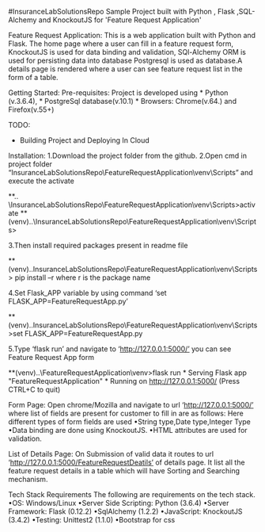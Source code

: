 #InsuranceLabSolutionsRepo
Sample Project built with Python , Flask ,SQL-Alchemy and KnockoutJS for 'Feature Request Application'

Feature Request Application:
This is a web application built with Python and Flask.
The home page where a user can fill in a feature request form, KnockoutJS is used for data binding and validation,
SQl-Alchemy ORM is used for persisting data into database Postgresql is used as database.A details page is rendered where a user can see feature 
request list in the form of a table.

Getting Started:
Pre-requisites: Project is developed using
	* Python (v.3.6.4), 
	* PostgreSql database(v.10.1)
	* Browsers: Chrome(v.64.) and Firefox(v.55+)
	

TODO:
* Building Project and Deploying In Cloud

Installation:
1.Download the project folder from the github.
2.Open cmd in project folder “InsuranceLabSolutionsRepo\FeatureRequestApplication\venv\Scripts” and execute the activate

**.. \InsuranceLabSolutionsRepo\FeatureRequestApplication\venv\Scripts>activate
**(venv)..\InsuranceLabSolutionsRepo\FeatureRequestApplication\venv\Scripts>
	
3.Then install required packages present in readme file 

**(venv)..InsuranceLabSolutionsRepo\FeatureRequestApplication\venv\Scripts> pip install –r where r is the package name

4.Set Flask_APP variable by using command ‘set FLASK_APP=FeatureRequestApp.py’

**(venv)..InsuranceLabSolutionsRepo\FeatureRequestApplication\venv\Scripts>set FLASK_APP=FeatureRequestApp.py
    
5.Type ‘flask run’ and navigate to ‘http://127.0.0.1:5000/’ you can see Feature Request App form

**(venv)..\FeatureRequestApplication\venv>flask run
						* Serving Flask app "FeatureRequestApplication"
						* Running on http://127.0.0.1:5000/ (Press CTRL+C to quit)

Form Page:
Open chrome/Mozilla and navigate to url ‘http://127.0.0.1:5000/’ where list of fields are present for customer to fill
in are as follows:
Here different types of form fields are used 
•String type,Date type,Integer Type
•Data binding are done using KnockoutJS.
•HTML attributes are used for validation.

List of Details Page:
On Submission of valid data it routes to url ‘http://127.0.0.1:5000/FeatureRequestDeatils’ of details page.
It list all the feature request details in a table which will have Sorting and Searching mechanism.

Tech Stack Requirements
The following are requirements on the tech stack.
•OS: Windows/Linux
•Server Side Scripting: Python (3.6.4)
•Server Framework: Flask (0.12.2)
•SqlAlchemy (1.2.2)
•JavaScript: KnockoutJS (3.4.2)
•Testing: Unittest2 (1.1.0)
•Bootstrap for css
